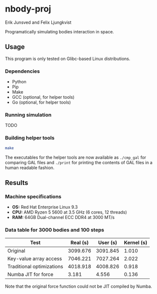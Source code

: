 # nbody-proj

Erik Junsved and Felix Ljungkvist

Programatically simulating bodies interaction in space.

## Usage

This program is only tested on Glibc-based Linux distributions.

### Dependencies

- Python
- Pip
- Make
- GCC (optional, for helper tools)
- Go (optional, for helper tools)

### Running simulation

TODO

### Building helper tools

```sh
make
```

The executables for the helper tools are now available as `./cmp_gal` for comparing GAL files
and `./print` for printing the contents of GAL files in a human readable fashion.

## Results

### Machine specifications

- **OS:** Red Hat Enterprise Linux 9.3
- **CPU:** AMD Ryzen 5 5600 at 3.5 GHz (6 cores, 12 threads)
- **RAM:** 64GB Dual-channel ECC DDR4 at 3000 MT/s

### Data table for 3000 bodies and 100 steps

| Test                      | Real (s) | User (s) | Kernel (s) |
|---------------------------|----------|----------|------------|
| Original                  | 3099.676 | 3091.845 | 1.010      |
| Key-value array access    | 7046.221 | 7027.264 | 2.022      |
| Traditional optimizations | 4018.918 | 4008.826 | 0.918      |
| Numba JIT for force       | 3.181    | 4.556    | 0.136      |

Note that the original force function could not be JIT compiled by Numba.